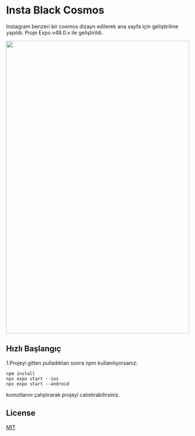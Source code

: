 # Insta Black Cosmos

Instagram benzeri bir cosmos dizayn edilerek ana sayfa için geliştirilme yapıldı. Proje Expo v48.0.x ile geliştirildi.

<img src="https://user-images.githubusercontent.com/18294228/228537334-2e69feba-98e0-4745-af3c-a42ad94d9241.png" width="500" height="800">

## Hızlı Başlangıç

1.Projeyi gitten pulladıktan sonra npm kullanılıyorsanız:

```
npm install 
npx expo start --ios
npx expo start --android
```

komutlarını çalıştırarak projeyi calıstırabilirsiniz.

## License

[MIT](https://choosealicense.com/licenses/mit/)
